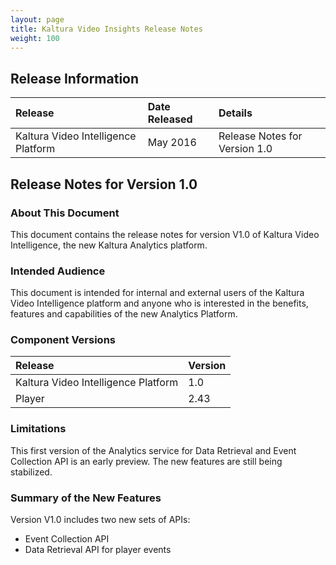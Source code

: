```yaml
---
layout: page
title: Kaltura Video Insights Release Notes
weight: 100
---
```

## Release Information  
| Release       | Date Released     | Details     | 
|:---|:---|:---|
| Kaltura Video Intelligence Platform             | May 2016            | Release Notes for Version 1.0 	|

## Release Notes for Version 1.0  

### About This Document  
This document contains the release notes for version V1.0 of Kaltura Video Intelligence, the new Kaltura Analytics platform.

### Intended Audience  
This document is intended for internal and external users of the Kaltura Video Intelligence platform and anyone who is interested in the benefits, features and capabilities of the new Analytics Platform.

### Component Versions  
| Release       | Version     | 
|:---|:---|
| Kaltura Video Intelligence Platform             | 1.0  	|
| Player             | 2.43  	|

### Limitations  
This first version of the Analytics service for Data Retrieval and Event Collection API is an early preview. The new features are still being stabilized. 

### Summary of the New Features  
Version V1.0 includes two new sets of APIs:  
* Event Collection API 
* Data Retrieval API for player events
